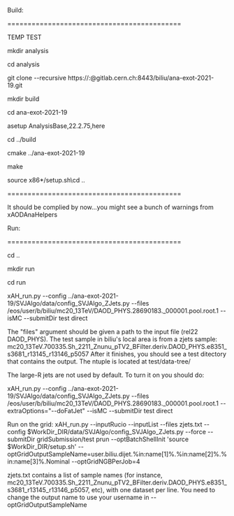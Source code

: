 Build:

===========================================

TEMP TEST

mkdir analysis

cd analysis

git clone --recursive https://:@gitlab.cern.ch:8443/biliu/ana-exot-2021-19.git

mkdir build

cd ana-exot-2021-19

asetup AnalysisBase,22.2.75,here

cd ../build

cmake ../ana-exot-2021-19

make

source x86*/setup.sh\cd ..

===========================================

It should be complied by now...you might see a bunch of warnings from xAODAnaHelpers

Run:

===========================================

cd ..

mkdir run

cd run

xAH_run.py --config ../ana-exot-2021-19/SVJAlgo/data/config_SVJAlgo_ZJets.py --files /eos/user/b/biliu/mc20_13TeV/DAOD_PHYS.28690183._000001.pool.root.1  --isMC --submitDir test direct

The "files" argument should be given a path to the input file (rel22 DAOD_PHYS). The test sample in biliu's local area is from a zjets sample: mc20_13TeV.700335.Sh_2211_Znunu_pTV2_BFilter.deriv.DAOD_PHYS.e8351_s3681_r13145_r13146_p5057
After it finishes, you should see a test ditectory that contains the output. The ntuple is located at test/data-tree/

The large-R jets are not used by default. To turn it on you should do:

xAH_run.py --config ../ana-exot-2021-19/SVJAlgo/data/config_SVJAlgo_ZJets.py --files /eos/user/b/biliu/mc20_13TeV/DAOD_PHYS.28690183._000001.pool.root.1 --extraOptions="--doFatJet" --isMC --submitDir test direct

Run on the grid:
xAH_run.py --inputRucio --inputList --files zjets.txt --config $WorkDir_DIR/data/SVJAlgo/config_SVJAlgo_ZJets.py --force --submitDir gridSubmission/test prun --optBatchShellInit 'source $WorkDir_DIR/setup.sh' --optGridOutputSampleName=user.biliu.dijet.%in:name[1]%.%in:name[2]%.%in:name[3]%.Nominal --optGridNGBPerJob=4

zjets.txt contains a list of sample names (for instance, mc20_13TeV.700335.Sh_2211_Znunu_pTV2_BFilter.deriv.DAOD_PHYS.e8351_s3681_r13145_r13146_p5057, etc), with one dataset per line. You need to change the output name to use your username in --optGridOutputSampleName
